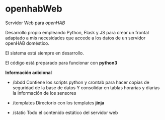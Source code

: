 # openhabWeb
Servidor Web para *openHAB*

Desarrollo propio empleando Python, Flask y JS para crear un frontal adaptado a mis necesidades
que accede a los datos de un servidor openHAB doméstico.

El sistema está siempre en desarrollo.

El código está preparado para funcionar con **python3**

**Información adicional**

* /bbdd	Contiene los scripts python y crontab para hacer copias de seguridad de la base de datos
	Y consolidar en tablas horarias y diarias la información de los sensores

* /templates	Directorio con los templates **jinja**

* /static		Todo el contenido estático del servidor web
